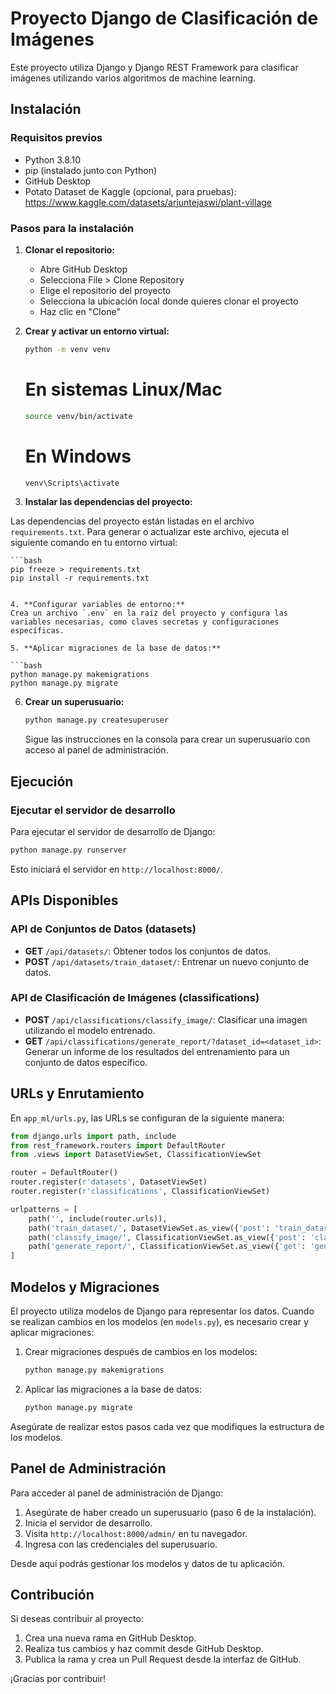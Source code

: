 # Proyecto Django de Clasificación de Imágenes

Este proyecto utiliza Django y Django REST Framework para clasificar imágenes utilizando varios algoritmos de machine learning.

## Instalación

### Requisitos previos

- Python 3.8.10
- pip (instalado junto con Python)
- GitHub Desktop
- Potato Dataset de Kaggle (opcional, para pruebas): https://www.kaggle.com/datasets/arjuntejaswi/plant-village

### Pasos para la instalación

1. **Clonar el repositorio:**
   - Abre GitHub Desktop
   - Selecciona File > Clone Repository
   - Elige el repositorio del proyecto
   - Selecciona la ubicación local donde quieres clonar el proyecto
   - Haz clic en "Clone"

2. **Crear y activar un entorno virtual:**

    ```bash
    python -m venv venv
    ```
   # En sistemas Linux/Mac
    ```bash
    source venv/bin/activate
    ```
   # En Windows
    ```bash
    venv\Scripts\activate
    ```

3. **Instalar las dependencias del proyecto:**


Las dependencias del proyecto están listadas en el archivo `requirements.txt`. Para generar o actualizar este archivo, ejecuta el siguiente comando en tu entorno virtual:

    ```bash
    pip freeze > requirements.txt
    pip install -r requirements.txt
   ```

4. **Configurar variables de entorno:**
   Crea un archivo `.env` en la raíz del proyecto y configura las variables necesarias, como claves secretas y configuraciones específicas.

5. **Aplicar migraciones de la base de datos:**

   ```bash
   python manage.py makemigrations
   python manage.py migrate
   ```

6. **Crear un superusuario:**

   ```bash
   python manage.py createsuperuser
   ```

   Sigue las instrucciones en la consola para crear un superusuario con acceso al panel de administración.

## Ejecución

### Ejecutar el servidor de desarrollo

Para ejecutar el servidor de desarrollo de Django:

```bash
python manage.py runserver
```

Esto iniciará el servidor en `http://localhost:8000/`.

## APIs Disponibles

### API de Conjuntos de Datos (datasets)

- **GET** `/api/datasets/`: Obtener todos los conjuntos de datos.
- **POST** `/api/datasets/train_dataset/`: Entrenar un nuevo conjunto de datos.

### API de Clasificación de Imágenes (classifications)

- **POST** `/api/classifications/classify_image/`: Clasificar una imagen utilizando el modelo entrenado.
- **GET** `/api/classifications/generate_report/?dataset_id=<dataset_id>`: Generar un informe de los resultados del entrenamiento para un conjunto de datos específico.

## URLs y Enrutamiento

En `app_ml/urls.py`, las URLs se configuran de la siguiente manera:

```python
from django.urls import path, include
from rest_framework.routers import DefaultRouter
from .views import DatasetViewSet, ClassificationViewSet

router = DefaultRouter()
router.register(r'datasets', DatasetViewSet)
router.register(r'classifications', ClassificationViewSet)

urlpatterns = [
    path('', include(router.urls)),
    path('train_dataset/', DatasetViewSet.as_view({'post': 'train_dataset'}), name='train_dataset'),
    path('classify_image/', ClassificationViewSet.as_view({'post': 'classify_image'}), name='classify_image'),
    path('generate_report/', ClassificationViewSet.as_view({'get': 'generate_report'}), name='generate_report'),
]
```

## Modelos y Migraciones

El proyecto utiliza modelos de Django para representar los datos. Cuando se realizan cambios en los modelos (en `models.py`), es necesario crear y aplicar migraciones:

1. Crear migraciones después de cambios en los modelos:
   ```bash
   python manage.py makemigrations
   ```

2. Aplicar las migraciones a la base de datos:
   ```bash
   python manage.py migrate
   ```

Asegúrate de realizar estos pasos cada vez que modifiques la estructura de los modelos.


## Panel de Administración

Para acceder al panel de administración de Django:

1. Asegúrate de haber creado un superusuario (paso 6 de la instalación).
2. Inicia el servidor de desarrollo.
3. Visita `http://localhost:8000/admin/` en tu navegador.
4. Ingresa con las credenciales del superusuario.

Desde aquí podrás gestionar los modelos y datos de tu aplicación.

## Contribución

Si deseas contribuir al proyecto:

1. Crea una nueva rama en GitHub Desktop.
2. Realiza tus cambios y haz commit desde GitHub Desktop.
3. Publica la rama y crea un Pull Request desde la interfaz de GitHub.

¡Gracias por contribuir!
